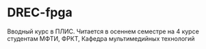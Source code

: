 # DREC-fpga

Вводный курс в ПЛИС. Читается в осеннем семестре на 4 курсе студентам МФТИ, ФРКТ, Кафедра мультимедийных технологий